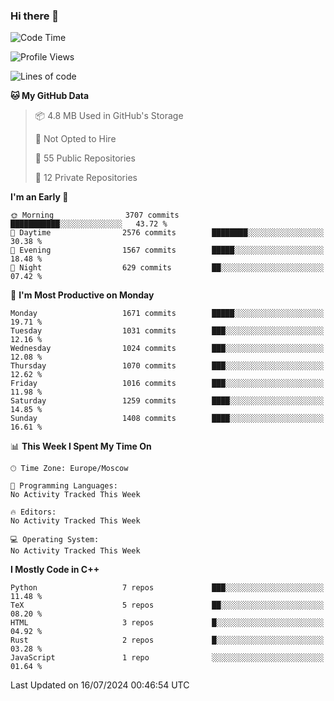 ### Hi there 👋

<!--
**SemenMartynov/SemenMartynov** is a ✨ _special_ ✨ repository because its `README.md` (this file) appears on your GitHub profile.

Here are some ideas to get you started:

- 🔭 I’m currently working on ...
- 🌱 I’m currently learning ...
- 👯 I’m looking to collaborate on ...
- 🤔 I’m looking for help with ...
- 💬 Ask me about ...
- 📫 How to reach me: ...
- 😄 Pronouns: ...
- ⚡ Fun fact: ...
-->

<!--START_SECTION:waka-->
![Code Time](http://img.shields.io/badge/Code%20Time-0%20secs-blue)

![Profile Views](http://img.shields.io/badge/Profile%20Views-19-blue)

![Lines of code](https://img.shields.io/badge/From%20Hello%20World%20I%27ve%20Written-6.8%20million%20lines%20of%20code-blue)

**🐱 My GitHub Data** 

> 📦 4.8 MB Used in GitHub's Storage 
 > 
> 🚫 Not Opted to Hire
 > 
> 📜 55 Public Repositories 
 > 
> 🔑 12 Private Repositories 
 > 
**I'm an Early 🐤** 

```text
🌞 Morning                3707 commits        ███████████░░░░░░░░░░░░░░   43.72 % 
🌆 Daytime                2576 commits        ████████░░░░░░░░░░░░░░░░░   30.38 % 
🌃 Evening                1567 commits        █████░░░░░░░░░░░░░░░░░░░░   18.48 % 
🌙 Night                  629 commits         ██░░░░░░░░░░░░░░░░░░░░░░░   07.42 % 
```
📅 **I'm Most Productive on Monday** 

```text
Monday                   1671 commits        █████░░░░░░░░░░░░░░░░░░░░   19.71 % 
Tuesday                  1031 commits        ███░░░░░░░░░░░░░░░░░░░░░░   12.16 % 
Wednesday                1024 commits        ███░░░░░░░░░░░░░░░░░░░░░░   12.08 % 
Thursday                 1070 commits        ███░░░░░░░░░░░░░░░░░░░░░░   12.62 % 
Friday                   1016 commits        ███░░░░░░░░░░░░░░░░░░░░░░   11.98 % 
Saturday                 1259 commits        ████░░░░░░░░░░░░░░░░░░░░░   14.85 % 
Sunday                   1408 commits        ████░░░░░░░░░░░░░░░░░░░░░   16.61 % 
```


📊 **This Week I Spent My Time On** 

```text
🕑︎ Time Zone: Europe/Moscow

💬 Programming Languages: 
No Activity Tracked This Week

🔥 Editors: 
No Activity Tracked This Week

💻 Operating System: 
No Activity Tracked This Week
```

**I Mostly Code in C++** 

```text
Python                   7 repos             ███░░░░░░░░░░░░░░░░░░░░░░   11.48 % 
TeX                      5 repos             ██░░░░░░░░░░░░░░░░░░░░░░░   08.20 % 
HTML                     3 repos             █░░░░░░░░░░░░░░░░░░░░░░░░   04.92 % 
Rust                     2 repos             █░░░░░░░░░░░░░░░░░░░░░░░░   03.28 % 
JavaScript               1 repo              ░░░░░░░░░░░░░░░░░░░░░░░░░   01.64 % 
```




 Last Updated on 16/07/2024 00:46:54 UTC
<!--END_SECTION:waka-->